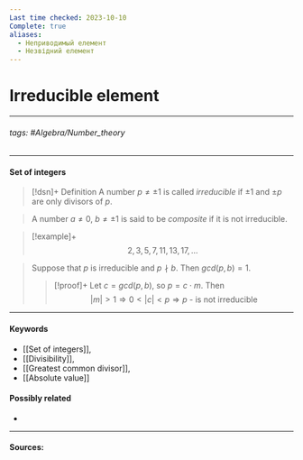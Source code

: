 ```yaml
---
Last time checked: 2023-10-10
Complete: true
aliases:
  - Неприводимый елемент
  - Незвідний елемент
---
```

# Irreducible element
***
###### tags: #Algebra/Number_theory 
***
#### Set of integers
>[!dsn]+ Definition
>A number $p\ne\pm1$ is called *irreducible* if $\pm1$ and $\pm p$ are only divisors of $p$. 

>A number $a\ne0$, $b\ne\pm1$ is said to be *composite* if it is not irreducible.

>[!example]+ 
>$$2,3,5,7,11,13,17,\dots$$

>Suppose that $p$ is irreducible and $p\nmid b$. Then $gcd(p,b)=1$.
>>[!proof]+
>>Let $c=gcd(p,b)$, so $p=c\cdot m$. Then
>>$$|m|>1\Rightarrow 0<|c|<p\Rightarrow p\text{ - is not irreducible}$$
***
#### Keywords
- [[Set of integers]],
- [[Divisibility]],
- [[Greatest common divisor]],
- [[Absolute value]]
#### Possibly related
- 
***
#### Sources: